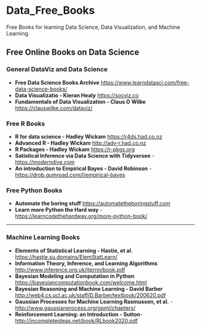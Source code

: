 # Data_Free_Books
Free Books for learning Data Science, Data Visualization, and Machine Learning.

## Free Online Books on Data Science

### General DataViz and Data Science
* **Free Data Science Books Archive** https://www.learndatasci.com/free-data-science-books/
* **Data Visualizatio - Kieran Healy** https://socviz.co
* **Fundamentals of Data Visualization - Claus O Wilke** https://clauswilke.com/dataviz/


### Free R Books
* **R for data science - Hadley Wickam** https://r4ds.had.co.nz
* **Advanced R - Hadley Wickam** http://adv-r.had.co.nz
* **R Packages - Hadley Wickam** https://r-pkgs.org
* **Satistical Inference via Data Science with Tidyversee** - https://moderndive.com
* **An introduction to Empirical Bayes - David Robinson** - https://drob.gumroad.com/l/empirical-bayes

### Free Python Books
* **Automate the boring stuff** https://automatetheboringstuff.com
* **Learn more Python the Hard way** - https://learncodethehardway.org/more-python-book/
* ****

### Machine Learning Books
* **Elements of Statistical Learning - Hastie, et al.** https://hastie.su.domains/ElemStatLearn/
* **Information Theory, Inference, and Learning Algorithms** http://www.inference.org.uk/itprnn/book.pdf
* **Bayesian Modeling and Computation in Python** https://bayesiancomputationbook.com/welcome.html
* **Bayesian Reasoning and Machine Learning - David Barber** http://web4.cs.ucl.ac.uk/staff/D.Barber/textbook/200620.pdf
* **Gaussian Processes for Machine Learning Rasmussen, et al.** - http://www.gaussianprocess.org/gpml/chapters/
* **Reinforcement Learning: an Introduction - Sutton**- http://incompleteideas.net/book/RLbook2020.pdf
